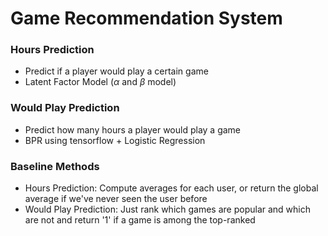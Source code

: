 # Game Recommendation System

### Hours Prediction
* Predict if a player would play a certain game
* Latent Factor Model ($\alpha$ and $\beta$ model)

### Would Play Prediction
* Predict how many hours a player would play a game
* BPR using tensorflow + Logistic Regression

### Baseline Methods
* Hours Prediction: Compute averages for each user, or return the global average if we've never seen the user before
* Would Play Prediction: Just rank which games are popular and which are not and return '1' if a game is among the top-ranked